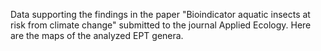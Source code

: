 Data supporting the findings in the paper "Bioindicator aquatic insects at risk from climate change" submitted to the journal Applied Ecology.
Here are the maps of the analyzed EPT genera. 
